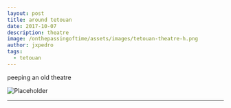 ```yaml
---
layout: post
title: around tetouan
date: 2017-10-07
description: theatre
image: /onthepassingoftime/assets/images/tetouan-theatre-h.png
author: jxpedro
tags: 
  - tetouan
---
```

<p >peeping an old theatre</p>

![Placeholder](/onthepassingoftime/assets/images/tetouan-theatre.jpg)

<p></p>

<hr/>
